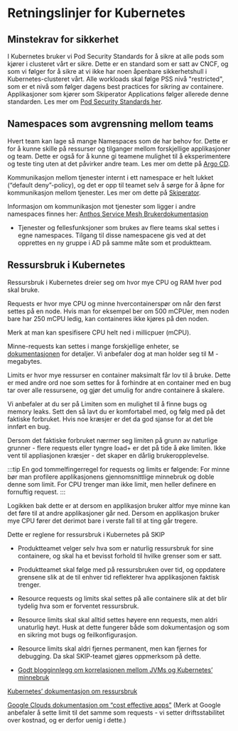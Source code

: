 # Retningslinjer for Kubernetes
## Minstekrav for sikkerhet

I Kubernetes bruker vi Pod Security Standards for å sikre at alle pods som kjører i clusteret vårt er sikre. Dette er en standard som er satt av CNCF, og som vi følger for å sikre at vi ikke har noen åpenbare sikkerhetshull i Kubernetes-clusteret vårt. Alle workloads skal følge PSS nivå "restricted", som er et nivå som følger dagens best practices for sikring av containere. Applikasjoner som kjører som Skiperator Applications følger allerede denne standarden. Les mer om [Pod Security Standards her](https://kubernetes.io/docs/concepts/security/pod-security-standards).

## Namespaces som avgrensning mellom teams

Hvert team kan lage så mange Namespaces som de har behov for. Dette er for å kunne skille på ressurser og tilganger mellom forskjellige applikasjoner og team. Dette er også for å kunne gi teamene mulighet til å eksperimentere og teste ting uten at det påvirker andre team. Les mer om dette på [Argo CD](../argo-cd).

Kommunikasjon mellom tjenester internt i ett namespace er helt lukket (“default deny”-policy), og det er opp til teamet selv å sørge for å åpne for kommunikasjon mellom tjenester. Les mer om dette på [Skiperator](https://github.com/kartverket/skiperator).

Informasjon om kommunikasjon mot tjenester som ligger i andre namespaces finnes her: [Anthos Service Mesh Brukerdokumentasjon](https://kartverket.atlassian.net/wiki/spaces/SKIP/pages/305956270/Anthos+Service+Mesh+Brukerdokumentasjon)

- Tjenester og fellesfunksjoner som brukes av flere teams skal settes i egne namespaces. Tilgang til disse namespacene gis ved at det opprettes en ny gruppe i AD på samme måte som et produktteam.

## Ressursbruk i Kubernetes

Ressursbruk i Kubernetes dreier seg om hvor mye CPU og RAM hver pod skal bruke.

Requests er hvor mye CPU og minne hvercontainerspør om når den først settes på en node. Hvis man for eksempel ber om 500 mCPUer, men noden bare har 250 mCPU ledig, kan containeres ikke kjøres på den noden.

Merk at man kan spesifisere CPU helt ned i millicpuer (mCPU).

Minne-requests kan settes i mange forskjellige enheter, se [dokumentasjonen](https://kubernetes.io/docs/concepts/configuration/manage-resources-containers/) for detaljer. Vi anbefaler dog at man holder seg til M - megabytes.

Limits er hvor mye ressurser en container maksimalt får lov til å bruke. Dette er med andre ord noe som settes for å forhindre at en container med en bug tar over alle ressursene, og gjør det umulig for andre containere å skalere.

Vi anbefaler at du ser på Limiten som en mulighet til å finne bugs og memory leaks. Sett den så lavt du er komfortabel med, og følg med på det faktiske forbruket. Hvis noe kræsjer er det da god sjanse for at det ble innført en bug.

Dersom det faktiske forbruket nærmer seg limiten på grunn av naturlige grunner - flere requests eller tyngre load+ er det på tide å øke limiten. Ikke vent til appliasjonen kræsjer - det skaper en dårlig brukeropplevelse.

:::tip
En god tommelfingerregel for requests og limits er følgende: For minne bør man profilere applikasjonens gjennomsnittlige minnebruk og doble denne som limit. For CPU trenger man ikke limit, men heller definere en fornuftig request.
:::

Logikken bak dette er at dersom en applikasjon bruker altfor mye minne kan det føre til at andre applikasjoner går ned. Dersom en applikasjon bruker mye CPU fører det derimot bare i verste fall til at ting går tregere.

Dette er reglene for ressursbruk i Kubernetes på SKIP

- Produktteamet velger selv hva som er naturlig ressursbruk for sine containere, og skal ha et bevisst forhold til hvilke grenser som er satt.
- Produktteamet skal følge med på ressursbruken over tid, og oppdatere grensene slik at de til enhver tid reflekterer hva applikasjonen faktisk trenger.
- Resource requests og limits skal settes på alle containere slik at det blir tydelig hva som er forventet ressursbruk.
- Resource limits skal skal alltid settes høyere enn requests, men aldri unaturlig høyt. Husk at dette fungerer både som dokumentasjon og som en sikring mot bugs og feilkonfigurasjon.
- Resource limits skal aldri fjernes permanent, men kan fjernes for debugging. Da skal SKIP-teamet gjøres oppmerksom på dette.

- [Godt blogginnlegg om korrelasjonen mellom JVMs og Kubernetes’ minnebruk](https://akobor.me/posts/heap-size-and-resource-limits-in-kubernetes-for-jvm-applications)

[Kubernetes’ dokumentasjon om ressursbruk](https://kubernetes.io/docs/concepts/configuration/manage-resources-containers/)

[Google Clouds dokumentasjon om “cost effective apps”](https://cloud.google.com/architecture/best-practices-for-running-cost-effective-kubernetes-applications-on-gke#set_appropriate_resource_requests_and_limits) (Merk at Google anbefaler å sette limit til det samme som requests - vi setter driftsstabilitet over kostnad, og er derfor uenig i dette.)
